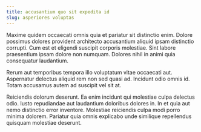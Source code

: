 ```yaml
---
title: accusantium quo sit expedita id
slug: asperiores voluptas
---
```


Maxime quidem occaecati omnis quia et pariatur sit distinctio enim. Dolore possimus dolores provident architecto accusantium aliquid ipsam distinctio corrupti. Cum est et eligendi suscipit corporis molestiae. Sint labore praesentium ipsam dolore non numquam. Dolores nihil in animi quia consequatur laudantium.

Rerum aut temporibus tempora illo voluptatum vitae occaecati aut. Aspernatur delectus aliquid rem non sed quasi ad. Incidunt odio omnis id. Totam accusamus autem ad suscipit vel sit at.

Reiciendis dolorum deserunt. Ea enim incidunt qui molestiae culpa delectus odio. Iusto repudiandae aut laudantium doloribus dolores in. In et quia aut nemo distinctio error inventore. Molestiae reiciendis culpa modi porro minima dolorem. Pariatur quia omnis explicabo unde similique repellendus quisquam molestiae deserunt.

